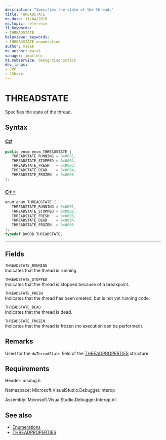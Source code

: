 ```yaml
---
description: "Specifies the state of the thread."
title: THREADSTATE
ms.date: 11/04/2016
ms.topic: reference
f1_keywords:
- THREADSTATE
helpviewer_keywords:
- THREADSTATE enumeration
author: maiak
ms.author: maiak
manager: jmartens
ms.subservice: debug-diagnostics
dev_langs:
- CPP
- CSharp
---
```

# THREADSTATE

Specifies the state of the thread.

## Syntax

### [C#](#tab/csharp)
```csharp
public enum enum_THREADSTATE { 
   THREADSTATE_RUNNING = 0x0001,
   THREADSTATE_STOPPED = 0x0002,
   THREADSTATE_FRESH   = 0x0003,
   THREADSTATE_DEAD    = 0x0004,
   THREADSTATE_FROZEN  = 0x0005
};
```
### [C++](#tab/cpp)
```cpp
enum enum_THREADSTATE { 
   THREADSTATE_RUNNING = 0x0001,
   THREADSTATE_STOPPED = 0x0002,
   THREADSTATE_FRESH   = 0x0003,
   THREADSTATE_DEAD    = 0x0004,
   THREADSTATE_FROZEN  = 0x0005
};
typedef DWORD THREADSTATE;
```
---

## Fields
 `THREADSTATE_RUNNING`\
 Indicates that the thread is running.

 `THREADSTATE_STOPPED`\
 Indicates that the thread is stopped because of a breakpoint.

 `THREADSTATE_FRESH`\
 Indicates that the thread has been created, but is not yet running code.

 `THREADSTATE_DEAD`\
 Indicates that the thread is dead.

 `THREADSTATE_FROZEN`\
 Indicates that the thread is frozen (no execution can be performed).

## Remarks
 Used for the `dwThreadState` field of the [THREADPROPERTIES](../../../extensibility/debugger/reference/threadproperties.md) structure.

## Requirements
 Header: msdbg.h

 Namespace: Microsoft.VisualStudio.Debugger.Interop

 Assembly: Microsoft.VisualStudio.Debugger.Interop.dll

## See also
- [Enumerations](../../../extensibility/debugger/reference/enumerations-visual-studio-debugging.md)
- [THREADPROPERTIES](../../../extensibility/debugger/reference/threadproperties.md)
